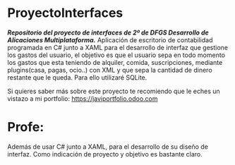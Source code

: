 # ProyectoInterfaces
***Repositorio del proyecto de interfaces de 2º de DFGS Desarrollo de Alicaciones Multiplataforma.***
Aplicación de escritorio de contabilidad programada en C# junto a XAML para el desarrollo de interfaz que gestione los gastos del usuario, el objetivo es que el usuario sepa en todo momento los gastos que esta teniendo de alquiler, comida, suscripciones, mediante plugins(casa, pagas, ocio..) con XML y que sepa la cantidad de dinero restante que le queda. Para ello utilizaré SQLite.

Si quieres saber más sobre este proyecto te recomiendo que le eches un vistazo a mi portfolio:
https://javiportfolio.odoo.com

# Profe:
Además de usar C# junto a XAML, para el desarrollo de su diseño de interfaz.
Como indicación de proyecto y objetivo es bastante claro.
